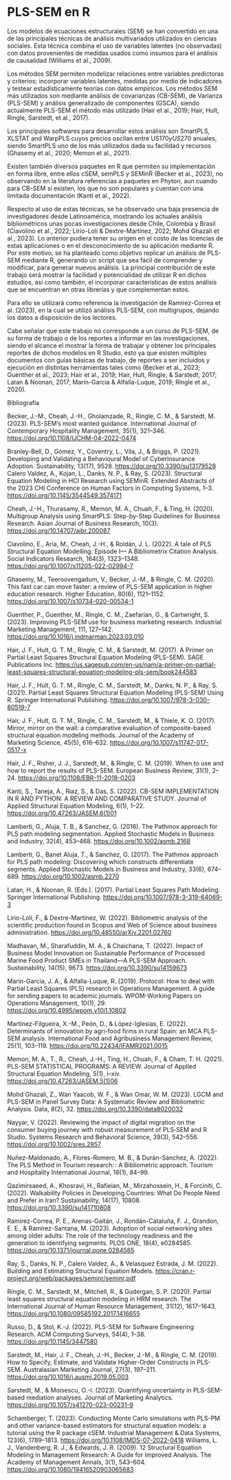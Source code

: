 # PLS-SEM en R
Los modelos de ecuaciones estructurales (SEM) se han convertido en una de las principales técnicas de análisis multivariados utilizados en ciencias sociales. Esta técnica combina el uso de variables latentes (no observadas) con datos provenientes de medidas usados como insumos para el análisis de causalidad (Williams et al., 2009).

Los métodos SEM permiten modelizar relaciones entre variables predictoras y criterios; incorporar variables latentes, medidas por medio de indicadores y testear estadísticamente teorías con datos empíricos. 
Los métodos SEM más utilizados son mediante análisis de covarianzas (CB-SEM), de Varianza (PLS-SEM) y análisis generalizado de componentes (GSCA), siendo actualmente PLS-SEM el método más utilizado (Hair et al., 2019; Hair, Hult, Ringle, Sarstedt, et al., 2017). 

Los principales softwares para desarrollar estos análisis son SmartPLS, XLSTAT and WarpPLS cuyos precios oscilan entre US$170 y US$270 anuales, siendo SmartPLS uno de los más utilizados dada su facilidad y recursos (Ghasemy et al., 2020; Memon et al., 2021). 

Existen también diversos paquetes en R que permiten su implementación en forma libre, entre ellos cSEM, semPLS y SEMinR (Becker et al., 2023), no observando en la literatura referencias a paquetes en Phyton, aun cuando para CB-SEM si existen, los que no son populares y cuentan con una limitada documentación (Kanti et al., 2022).

Respecto al uso de estas técnicas, se ha observado una baja presencia de investigadores desde Latinoamérica, mostrando los actuales análisis bibliométricos unas pocas investigaciones desde Chile, Colombia y Brasil (Ciavolino et al., 2022; Lirio-Loli & Dextre-Martínez, 2022; Mohd Ghazali et al., 2023). Lo anterior pudiera tener su origen en el costo de las licencias de estas aplicaciones o en el desconocimiento de su aplicación mediante R. Por este motivo, se ha planteado como objetivo replicar un análisis de PLS-SEM mediante R, generando un script que sea fácil de comprender y modificar, para generar nuevos análisis. 
La principal contribución de este trabajo será mostrar la facilidad y potencialidad de utilizar R en dichos estudios, así como también, el incorporar características de estos análisis que se encuentran en otras librerías y que complementan estos. 

Para ello se utilizará como referencia la investigación de Ramirez-Correa et al. (2023), en la cual se utilizó análisis PLS-SEM, con multigrupos, dejando los datos a disposición de los lectores. 

Cabe señalar que este trabajo no corresponde a un curso de PLS-SEM, de su forma de trabajo o de los reportes a informar en las investigaciones, siendo el alcance el mostrar la forma de trabajar y obtener los principales reportes de dichos modelos en R Studio, esto ya que existen múltiples documentos con guías básicas de trabajo, de reportes a ser incluidos y ejecución en distintas herramientas tales como (Becker et al., 2023; Guenther et al., 2023; Hair et al., 2019; Hair, Hult, Ringle, & Sarstedt, 2017; Latan & Noonan, 2017; Marin-Garcia & Alfalla-Luque, 2019; Ringle et al., 2020).



Bibliografía

Becker, J.-M., Cheah, J.-H., Gholamzade, R., Ringle, C. M., & Sarstedt, M. (2023). PLS-SEM’s most wanted guidance. International Journal of Contemporary Hospitality Management, 35(1), 321–346. https://doi.org/10.1108/IJCHM-04-2022-0474

Branley-Bell, D., Gómez, Y., Coventry, L., Vila, J., & Briggs, P. (2021). Developing and Validating a Behavioural Model of Cyberinsurance Adoption. Sustainability, 13(17), 9528. https://doi.org/10.3390/su13179528
Calero Valdez, A., Kojan, L., Danks, N. P., & Ray, S. (2023). Structural Equation Modeling in HCI Research using SEMinR. Extended Abstracts of the 2023 CHI Conference on Human Factors in Computing Systems, 1–3. https://doi.org/10.1145/3544549.3574171

Cheah, J.-H., Thurasamy, R., Memon, M. A., Chuah, F., & Ting, H. (2020). Multigroup Analysis using SmartPLS: Step-by-Step Guidelines for Business Research. Asian Journal of Business Research, 10(3). https://doi.org/10.14707/ajbr.200087

Ciavolino, E., Aria, M., Cheah, J.-H., & Roldán, J. L. (2022). A tale of PLS Structural Equation Modelling: Episode I— A Bibliometrix Citation Analysis. Social Indicators Research, 164(3), 1323–1348. https://doi.org/10.1007/s11205-022-02994-7

Ghasemy, M., Teeroovengadum, V., Becker, J.-M., & Ringle, C. M. (2020). This fast car can move faster: a review of PLS-SEM application in higher education research. Higher Education, 80(6), 1121–1152. https://doi.org/10.1007/s10734-020-00534-1

Guenther, P., Guenther, M., Ringle, C. M., Zaefarian, G., & Cartwright, S. (2023). Improving PLS-SEM use for business marketing research. Industrial Marketing Management, 111, 127–142. https://doi.org/10.1016/j.indmarman.2023.03.010

Hair, J. F., Hult, G. T. M., Ringle, C. M., & Sarstedt, M. (2017). A Primer on Partial Least Squares Structural Equation Modeling (PLS-SEM). SAGE Publications Inc. https://us.sagepub.com/en-us/nam/a-primer-on-partial-least-squares-structural-equation-modeling-pls-sem/book244583

Hair, J. F., Hult, G. T. M., Ringle, C. M., Sarstedt, M., Danks, N. P., & Ray, S. (2021). Partial Least Squares Structural Equation Modeling (PLS-SEM) Using R. Springer International Publishing. https://doi.org/10.1007/978-3-030-80519-7

Hair, J. F., Hult, G. T. M., Ringle, C. M., Sarstedt, M., & Thiele, K. O. (2017). Mirror, mirror on the wall: a comparative evaluation of composite-based structural equation modeling methods. Journal of the Academy of Marketing Science, 45(5), 616–632. https://doi.org/10.1007/s11747-017-0517-x

Hair, J. F., Risher, J. J., Sarstedt, M., & Ringle, C. M. (2019). When to use and how to report the results of PLS-SEM. European Business Review, 31(1), 2–24. https://doi.org/10.1108/EBR-11-2018-0203

Kanti, S., Taneja, A., Riaz, S., & Das, S. (2022). CB-SEM IMPLEMENTATION IN R AND PYTHON: A REVIEW AND COMPARATIVE STUDY. Journal of Applied Structural Equation Modeling, 6(1), 1–22. https://doi.org/10.47263/JASEM.6(1)01

Lamberti, G., Aluja, T. B., & Sanchez, G. (2016). The Pathmox approach for PLS path modeling segmentation. Applied Stochastic Models in Business and Industry, 32(4), 453–468. https://doi.org/10.1002/asmb.2168

Lamberti, G., Banet Aluja, T., & Sanchez, G. (2017). The Pathmox approach for PLS path modeling: Discovering which constructs differentiate segments. Applied Stochastic Models in Business and Industry, 33(6), 674–689. https://doi.org/10.1002/asmb.2270

Latan, H., & Noonan, R. (Eds.). (2017). Partial Least Squares Path Modeling. Springer International Publishing. https://doi.org/10.1007/978-3-319-64069-3

Lirio-Loli, F., & Dextre-Martínez, W. (2022). Bibliometric analysis of the scientific production found in Scopus and Web of Science about business administration. https://doi.org/10.48550/arXiv.2201.02760

Madhavan, M., Sharafuddin, M. A., & Chaichana, T. (2022). Impact of Business Model Innovation on Sustainable Performance of Processed Marine Food Product SMEs in Thailand—A PLS-SEM Approach. Sustainability, 14(15), 9673. https://doi.org/10.3390/su14159673

Marin-Garcia, J. A., & Alfalla-Luque, R. (2019). Protocol: How to deal with Partial Least Squares (PLS) research in Operations Management. A guide for sending papers to academic journals. WPOM-Working Papers on Operations Management, 10(1), 29. https://doi.org/10.4995/wpom.v10i1.10802

Martínez-Filgueira, X.-M., Peón, D., & López-Iglesias, E. (2022). Determinants of innovation by agri-food firms in rural Spain: an MCA PLS-SEM analysis. International Food and Agribusiness Management Review, 25(1), 103–119. https://doi.org/10.22434/IFAMR2021.0015

Memon, M. A., T., R., Cheah, J.-H., Ting, H., Chuah, F., & Cham, T. H. (2021). PLS-SEM STATISTICAL PROGRAMS: A REVIEW. Journal of Applied Structural Equation Modeling, 5(1), i–xiv. https://doi.org/10.47263/JASEM.5(1)06

Mohd Ghazali, Z., Wan Yaacob, W. F., & Wan Omar, W. M. (2023). LGCM and PLS-SEM in Panel Survey Data: A Systematic Review and Bibliometric Analysis. Data, 8(2), 32. https://doi.org/10.3390/data8020032

Nayyar, V. (2022). Reviewing the impact of digital migration on the consumer buying journey with robust measurement of PLS‐SEM and R Studio. Systems Research and Behavioral Science, 39(3), 542–556. https://doi.org/10.1002/sres.2857

Nuñez-Maldonado, A., Flores-Romero, M. B., & Durán-Sánchez, A. (2022). The PLS Method in Tourism research: : A Bibliometric approach. Tourism and Hospitality International Journal, 18(1), 84–99.

Qazimirsaeed, A., Khosravi, H., Rafieian, M., Mirzahossein, H., & Forciniti, C. (2022). Walkability Policies in Developing Countries: What Do People Need and Prefer in Iran? Sustainability, 14(17), 10808. https://doi.org/10.3390/su141710808

Ramírez-Correa, P. E., Arenas-Gaitán, J., Rondán-Cataluña, F. J., Grandon, E. E., & Ramírez-Santana, M. (2023). Adoption of social networking sites among older adults: The role of the technology readiness and the generation to identifying segments. PLOS ONE, 18(4), e0284585. https://doi.org/10.1371/journal.pone.0284585

Ray, S., Danks, N. P., Calero Valdez, A., & Velasquez Estrada, J. M. (2022). Building and Estimating Structural Equation Models. https://cran.r-project.org/web/packages/seminr/seminr.pdf

Ringle, C. M., Sarstedt, M., Mitchell, R., & Gudergan, S. P. (2020). Partial least squares structural equation modeling in HRM research. The International Journal of Human Resource Management, 31(12), 1617–1643. https://doi.org/10.1080/09585192.2017.1416655

Russo, D., & Stol, K.-J. (2022). PLS-SEM for Software Engineering Research. ACM Computing Surveys, 54(4), 1–38. https://doi.org/10.1145/3447580

Sarstedt, M., Hair, J. F., Cheah, J.-H., Becker, J.-M., & Ringle, C. M. (2019). How to Specify, Estimate, and Validate Higher-Order Constructs in PLS-SEM. Australasian Marketing Journal, 27(3), 197–211. https://doi.org/10.1016/j.ausmj.2019.05.003

Sarstedt, M., & Moisescu, O.-I. (2023). Quantifying uncertainty in PLS-SEM-based mediation analyses. Journal of Marketing Analytics. https://doi.org/10.1057/s41270-023-00231-9

Schamberger, T. (2023). Conducting Monte Carlo simulations with PLS-PM and other variance-based estimators for structural equation models: a tutorial using the R package cSEM. Industrial Management & Data Systems, 123(6), 1789–1813. https://doi.org/10.1108/IMDS-07-2022-0418
Williams, L. J., Vandenberg, R. J., & Edwards, J. R. (2009). 12 Structural Equation Modeling in Management Research: A Guide for Improved Analysis. The Academy of Management Annals, 3(1), 543–604. https://doi.org/10.1080/19416520903065683

